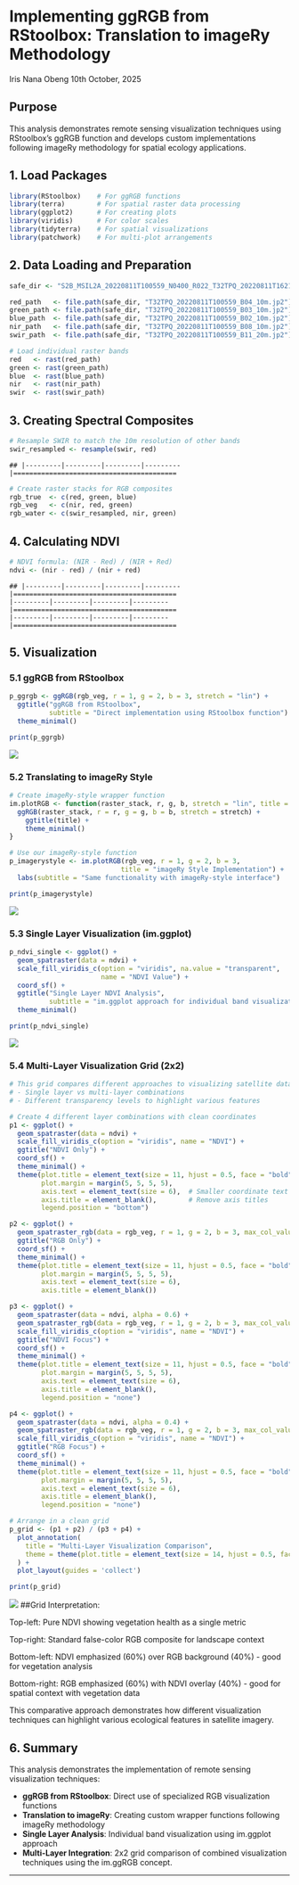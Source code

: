 Implementing ggRGB from RStoolbox: Translation to imageRy Methodology
================
Iris Nana Obeng
10th October, 2025

## Purpose

This analysis demonstrates remote sensing visualization techniques using
RStoolbox’s ggRGB function and develops custom implementations following
imageRy methodology for spatial ecology applications.

## 1. Load Packages

``` r
library(RStoolbox)    # For ggRGB functions
library(terra)        # For spatial raster data processing
library(ggplot2)      # For creating plots
library(viridis)      # For color scales
library(tidyterra)    # For spatial visualizations
library(patchwork)    # For multi-plot arrangements
```

## 2. Data Loading and Preparation

``` r
safe_dir <- "S2B_MSIL2A_20220811T100559_N0400_R022_T32TPQ_20220811T162101.SAFE"

red_path   <- file.path(safe_dir, "T32TPQ_20220811T100559_B04_10m.jp2")    # Red band
green_path <- file.path(safe_dir, "T32TPQ_20220811T100559_B03_10m.jp2")    # Green band
blue_path  <- file.path(safe_dir, "T32TPQ_20220811T100559_B02_10m.jp2")    # Blue band
nir_path   <- file.path(safe_dir, "T32TPQ_20220811T100559_B08_10m.jp2")    # Near-Infrared band
swir_path  <- file.path(safe_dir, "T32TPQ_20220811T100559_B11_20m.jp2")    # SWIR band

# Load individual raster bands
red   <- rast(red_path)
green <- rast(green_path)
blue  <- rast(blue_path)
nir   <- rast(nir_path)
swir  <- rast(swir_path)
```

## 3. Creating Spectral Composites

``` r
# Resample SWIR to match the 10m resolution of other bands
swir_resampled <- resample(swir, red)
```

    ## |---------|---------|---------|---------|=========================================                                          

``` r
# Create raster stacks for RGB composites
rgb_true  <- c(red, green, blue)
rgb_veg   <- c(nir, red, green)
rgb_water <- c(swir_resampled, nir, green)
```

## 4. Calculating NDVI

``` r
# NDVI formula: (NIR - Red) / (NIR + Red)
ndvi <- (nir - red) / (nir + red)
```

    ## |---------|---------|---------|---------|=========================================                                          |---------|---------|---------|---------|=========================================                                          |---------|---------|---------|---------|=========================================                                          

## 5. Visualization

### 5.1 ggRGB from RStoolbox

``` r
p_ggrgb <- ggRGB(rgb_veg, r = 1, g = 2, b = 3, stretch = "lin") +
  ggtitle("ggRGB from RStoolbox",
          subtitle = "Direct implementation using RStoolbox function") +
  theme_minimal()

print(p_ggrgb)
```

![](ggRGB_translation_to_imageRy_files/figure-gfm/ggRGB-direct-1.png)<!-- -->

### 5.2 Translating to imageRy Style

``` r
# Create imageRy-style wrapper function
im.plotRGB <- function(raster_stack, r, g, b, stretch = "lin", title = "") {
  ggRGB(raster_stack, r = r, g = g, b = b, stretch = stretch) +
    ggtitle(title) +
    theme_minimal()
}

# Use our imageRy-style function
p_imagerystyle <- im.plotRGB(rgb_veg, r = 1, g = 2, b = 3, 
                            title = "imageRy Style Implementation") +
  labs(subtitle = "Same functionality with imageRy-style interface")

print(p_imagerystyle)
```

![](ggRGB_translation_to_imageRy_files/figure-gfm/translate-imagery-1.png)<!-- -->

### 5.3 Single Layer Visualization (im.ggplot)

``` r
p_ndvi_single <- ggplot() +
  geom_spatraster(data = ndvi) +
  scale_fill_viridis_c(option = "viridis", na.value = "transparent",
                       name = "NDVI Value") +
  coord_sf() +
  ggtitle("Single Layer NDVI Analysis",
          subtitle = "im.ggplot approach for individual band visualization") +
  theme_minimal()

print(p_ndvi_single)
```

![](ggRGB_translation_to_imageRy_files/figure-gfm/single-layer-1.png)<!-- -->

### 5.4 Multi-Layer Visualization Grid (2x2)

``` r
# This grid compares different approaches to visualizing satellite data:
# - Single layer vs multi-layer combinations
# - Different transparency levels to highlight various features

# Create 4 different layer combinations with clean coordinates
p1 <- ggplot() +
  geom_spatraster(data = ndvi) +
  scale_fill_viridis_c(option = "viridis", name = "NDVI") +
  ggtitle("NDVI Only") +
  coord_sf() +
  theme_minimal() +
  theme(plot.title = element_text(size = 11, hjust = 0.5, face = "bold"),
        plot.margin = margin(5, 5, 5, 5),
        axis.text = element_text(size = 6),  # Smaller coordinate text
        axis.title = element_blank(),        # Remove axis titles
        legend.position = "bottom")

p2 <- ggplot() +
  geom_spatraster_rgb(data = rgb_veg, r = 1, g = 2, b = 3, max_col_value = 3000) +
  ggtitle("RGB Only") +
  coord_sf() +
  theme_minimal() +
  theme(plot.title = element_text(size = 11, hjust = 0.5, face = "bold"),
        plot.margin = margin(5, 5, 5, 5),
        axis.text = element_text(size = 6),
        axis.title = element_blank())

p3 <- ggplot() +
  geom_spatraster(data = ndvi, alpha = 0.6) +
  geom_spatraster_rgb(data = rgb_veg, r = 1, g = 2, b = 3, max_col_value = 3000, alpha = 0.4) +
  scale_fill_viridis_c(option = "viridis", name = "NDVI") +
  ggtitle("NDVI Focus") +
  coord_sf() +
  theme_minimal() +
  theme(plot.title = element_text(size = 11, hjust = 0.5, face = "bold"),
        plot.margin = margin(5, 5, 5, 5),
        axis.text = element_text(size = 6),
        axis.title = element_blank(),
        legend.position = "none")

p4 <- ggplot() +
  geom_spatraster(data = ndvi, alpha = 0.4) +
  geom_spatraster_rgb(data = rgb_veg, r = 1, g = 2, b = 3, max_col_value = 3000, alpha = 0.6) +
  scale_fill_viridis_c(option = "viridis", name = "NDVI") +
  ggtitle("RGB Focus") +
  coord_sf() +
  theme_minimal() +
  theme(plot.title = element_text(size = 11, hjust = 0.5, face = "bold"),
        plot.margin = margin(5, 5, 5, 5),
        axis.text = element_text(size = 6),
        axis.title = element_blank(),
        legend.position = "none")

# Arrange in a clean grid
p_grid <- (p1 + p2) / (p3 + p4) +
  plot_annotation(
    title = "Multi-Layer Visualization Comparison",
    theme = theme(plot.title = element_text(size = 14, hjust = 0.5, face = "bold"))
  ) +
  plot_layout(guides = 'collect')

print(p_grid)
```

![](ggRGB_translation_to_imageRy_files/figure-gfm/multi-layer-grid-1.png)<!-- -->
\##Grid Interpretation:

Top-left: Pure NDVI showing vegetation health as a single metric

Top-right: Standard false-color RGB composite for landscape context

Bottom-left: NDVI emphasized (60%) over RGB background (40%) - good for
vegetation analysis

Bottom-right: RGB emphasized (60%) with NDVI overlay (40%) - good for
spatial context with vegetation data

This comparative approach demonstrates how different visualization
techniques can highlight various ecological features in satellite
imagery.

## 6. Summary

This analysis demonstrates the implementation of remote sensing
visualization techniques:

- **ggRGB from RStoolbox**: Direct use of specialized RGB visualization
  functions
- **Translation to imageRy**: Creating custom wrapper functions
  following imageRy methodology
- **Single Layer Analysis**: Individual band visualization using
  im.ggplot approach
- **Multi-Layer Integration**: 2x2 grid comparison of combined
  visualization techniques using the im.ggRGB concept.

------------------------------------------------------------------------
